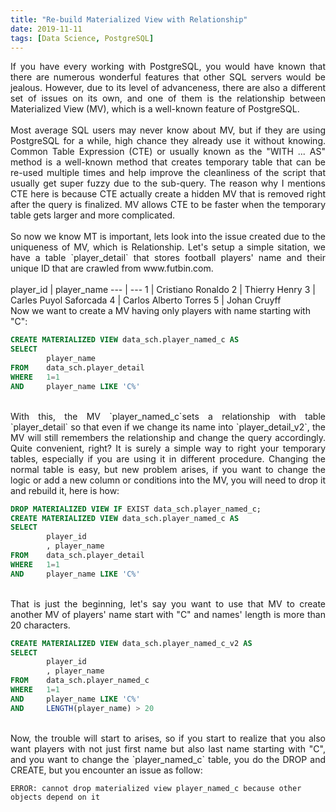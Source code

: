 ```yaml
---
title: "Re-build Materialized View with Relationship"
date: 2019-11-11
tags: [Data Science, PostgreSQL]
---
```


<div style="text-align: justify">
If you have every working with PostgreSQL, you would have known that there are numerous wonderful features that other SQL servers would be jealous. However, due to its level of advanceness, there are also a different set of issues on its own, and one of them is the relationship between Materialized View (MV), which is a well-known feature of PostgreSQL. 
</div>
<br>
<div style="text-align: justify">
Most average SQL users may never know about MV, but if they are using PostgreSQL for a while, high chance they already use it without knowing. Common Table Expression (CTE) or usually known as the "WITH ... AS" method is a well-known method that creates temporary table that can be re-used multiple times and help improve the cleanliness of the script that usually get super fuzzy due to the sub-query. The reason why I mentions CTE here is because CTE actually create a hidden MV that is removed right after the query is finalized. MV allows CTE to be faster when the temporary table gets larger and more complicated. 
</div>
<br>
<div style="text-align: justify">
So now we know MT is important, lets look into the issue created due to the uniqueness of MV, which is Relationship. Let's setup a simple sitation, we have a table `player_detail` that stores football players' name and their unique ID that are crawled from www.futbin.com. 
</div>
<br>
player_id | player_name
--- | ---
1 | Cristiano Ronaldo
2 | Thierry Henry
3 | Carles Puyol Saforcada
4 | Carlos Alberto Torres
5 | Johan Cruyff

<br>
Now we want to create a MV having only players with name starting with "C": 

```sql
CREATE MATERIALIZED VIEW data_sch.player_named_c AS 
SELECT 
        player_name 
FROM    data_sch.player_detail 
WHERE   1=1
AND     player_name LIKE 'C%' 
```
<br>

<div style="text-align: justify">
With this, the MV `player_named_c`sets a relationship with table `player_detail` so that even if we change its name into `player_detail_v2`, the MV will still remembers the relationship and change the query accordingly. Quite convenient, right? It is surely a simple way to right your temporary tables, especially if you are using it in different procedure. Changing the normal table is easy, but new problem arises, if you want to change the logic or add a new column or conditions into the MV, you will need to drop it and rebuild it, here is how: 
</div>

```sql
DROP MATERIALIZED VIEW IF EXIST data_sch.player_named_c;
CREATE MATERIALIZED VIEW data_sch.player_named_c AS 
SELECT 
        player_id
        , player_name 
FROM    data_sch.player_detail 
WHERE   1=1
AND     player_name LIKE 'C%' 
```
<br>

<div style="text-align: justify">
That is just the beginning, let's say you want to use that MV to create another MV of players' name start with "C" and names' length is more than 20 characters. 
</div>

```sql
CREATE MATERIALIZED VIEW data_sch.player_named_c_v2 AS 
SELECT 
        player_id
        , player_name  
FROM    data_sch.player_named_c 
WHERE   1=1
AND     player_name LIKE 'C%' 
AND     LENGTH(player_name) > 20
```
<br>

<div style="text-align: justify">
Now, the trouble will start to arises, so if you start to realize that you also want players with not just first name but also last name starting with "C", and you want to change the `player_named_c` table, you do the DROP and CREATE, but you encounter an issue as follow: 
</div>

`ERROR: cannot drop materialized view player_named_c because other objects depend on it`
